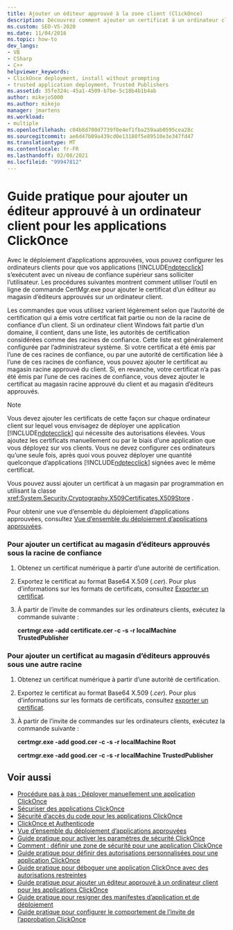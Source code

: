 ```yaml
---
title: Ajouter un éditeur approuvé à la zone client (ClickOnce)
description: Découvrez comment ajouter un certificat à un ordinateur client afin que vos applications ClickOnce s’exécutent à un niveau de confiance plus élevé sans inviter l’utilisateur.
ms.custom: SEO-VS-2020
ms.date: 11/04/2016
ms.topic: how-to
dev_langs:
- VB
- CSharp
- C++
helpviewer_keywords:
- ClickOnce deployment, install without prompting
- trusted application deployment, Trusted Publishers
ms.assetid: 35fe324c-45a1-4509-b7be-5c18b4b1b4ab
author: mikejo5000
ms.author: mikejo
manager: jmartens
ms.workload:
- multiple
ms.openlocfilehash: c04b8d700d7739f0e4ef1fba259aab0595cea28c
ms.sourcegitcommit: ae6d47b09a439cd0e13180f5e89510e3e347fd47
ms.translationtype: MT
ms.contentlocale: fr-FR
ms.lasthandoff: 02/08/2021
ms.locfileid: "99947812"
---
```

# <a name="how-to-add-a-trusted-publisher-to-a-client-computer-for-clickonce-applications"></a>Guide pratique pour ajouter un éditeur approuvé à un ordinateur client pour les applications ClickOnce
Avec le déploiement d’applications approuvées, vous pouvez configurer les ordinateurs clients pour que vos applications [!INCLUDE[ndptecclick](../deployment/includes/ndptecclick_md.md)] s’exécutent avec un niveau de confiance supérieur sans solliciter l’utilisateur. Les procédures suivantes montrent comment utiliser l’outil en ligne de commande CertMgr.exe pour ajouter le certificat d’un éditeur au magasin d’éditeurs approuvés sur un ordinateur client.

 Les commandes que vous utilisez varient légèrement selon que l’autorité de certification qui a émis votre certificat fait partie ou non de la racine de confiance d’un client. Si un ordinateur client Windows fait partie d’un domaine, il contient, dans une liste, les autorités de certification considérées comme des racines de confiance. Cette liste est généralement configurée par l’administrateur système. Si votre certificat a été émis par l’une de ces racines de confiance, ou par une autorité de certification liée à l’une de ces racines de confiance, vous pouvez ajouter le certificat au magasin racine approuvé du client. Si, en revanche, votre certificat n’a pas été émis par l’une de ces racines de confiance, vous devez ajouter le certificat au magasin racine approuvé du client et au magasin d’éditeurs approuvés.

> [!NOTE]
> Vous devez ajouter les certificats de cette façon sur chaque ordinateur client sur lequel vous envisagez de déployer une application [!INCLUDE[ndptecclick](../deployment/includes/ndptecclick_md.md)] qui nécessite des autorisations élevées. Vous ajoutez les certificats manuellement ou par le biais d’une application que vous déployez sur vos clients. Vous ne devez configurer ces ordinateurs qu’une seule fois, après quoi vous pouvez déployer une quantité quelconque d’applications [!INCLUDE[ndptecclick](../deployment/includes/ndptecclick_md.md)] signées avec le même certificat.

 Vous pouvez aussi ajouter un certificat à un magasin par programmation en utilisant la classe <xref:System.Security.Cryptography.X509Certificates.X509Store> .

 Pour obtenir une vue d’ensemble du déploiement d’applications approuvées, consultez [Vue d’ensemble du déploiement d’applications approuvées](../deployment/trusted-application-deployment-overview.md).

### <a name="to-add-a-certificate-to-the-trusted-publishers-store-under-the-trusted-root"></a>Pour ajouter un certificat au magasin d’éditeurs approuvés sous la racine de confiance

1. Obtenez un certificat numérique à partir d’une autorité de certification.

2. Exportez le certificat au format Base64 X.509 (*.cer*). Pour plus d’informations sur les formats de certificats, consultez [Exporter un certificat](/previous-versions/windows/it-pro/windows-server-2008-R2-and-2008/cc730988(v=ws.10)).

3. À partir de l’invite de commandes sur les ordinateurs clients, exécutez la commande suivante :

     **certmgr.exe -add certificate.cer -c -s -r localMachine TrustedPublisher**

### <a name="to-add-a-certificate-to-the-trusted-publishers-store-under-a-different-root"></a>Pour ajouter un certificat au magasin d’éditeurs approuvés sous une autre racine

1. Obtenez un certificat numérique à partir d’une autorité de certification.

2. Exportez le certificat au format Base64 X.509 (*.cer*). Pour plus d’informations sur les formats de certificats, consultez [exporter un certificat](/previous-versions/windows/it-pro/windows-server-2008-R2-and-2008/cc730988(v=ws.10)).

3. À partir de l’invite de commandes sur les ordinateurs clients, exécutez la commande suivante :

     **certmgr.exe -add good.cer -c -s -r localMachine Root**

     **certmgr.exe -add good.cer -c -s -r localMachine TrustedPublisher**

## <a name="see-also"></a>Voir aussi
- [Procédure pas à pas : Déployer manuellement une application ClickOnce](../deployment/walkthrough-manually-deploying-a-clickonce-application.md)
- [Sécuriser des applications ClickOnce](../deployment/securing-clickonce-applications.md)
- [Sécurité d’accès du code pour les applications ClickOnce](../deployment/code-access-security-for-clickonce-applications.md)
- [ClickOnce et Authenticode](../deployment/clickonce-and-authenticode.md)
- [Vue d’ensemble du déploiement d’applications approuvées](../deployment/trusted-application-deployment-overview.md)
- [Guide pratique pour activer les paramètres de sécurité ClickOnce](../deployment/how-to-enable-clickonce-security-settings.md)
- [Comment : définir une zone de sécurité pour une application ClickOnce](../deployment/how-to-set-a-security-zone-for-a-clickonce-application.md)
- [Guide pratique pour définir des autorisations personnalisées pour une application ClickOnce](../deployment/how-to-set-custom-permissions-for-a-clickonce-application.md)
- [Guide pratique pour déboguer une application ClickOnce avec des autorisations restreintes](securing-clickonce-applications.md)
- [Guide pratique pour ajouter un éditeur approuvé à un ordinateur client pour les applications ClickOnce](../deployment/how-to-add-a-trusted-publisher-to-a-client-computer-for-clickonce-applications.md)
- [Guide pratique pour resigner des manifestes d’application et de déploiement](../deployment/how-to-re-sign-application-and-deployment-manifests.md)
- [Guide pratique pour configurer le comportement de l’invite de l’approbation ClickOnce](../deployment/how-to-configure-the-clickonce-trust-prompt-behavior.md)